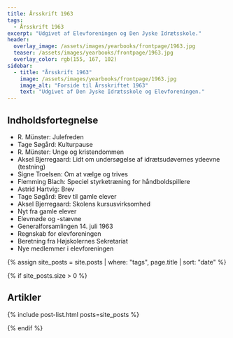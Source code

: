 ```yaml
---
title: Årsskrift 1963
tags:
  - Årsskrift 1963
excerpt: "Udgivet af Elevforeningen og Den Jyske Idrætsskole."
header:
  overlay_image: /assets/images/yearbooks/frontpage/1963.jpg
  teaser: /assets/images/yearbooks/frontpage/1963.jpg
  overlay_color: rgb(155, 167, 102)
sidebar:
  - title: "Årsskrift 1963"
    image: /assets/images/yearbooks/frontpage/1963.jpg
    image_alt: "Forside til Årsskriftet 1963"
    text: "Udgivet af Den Jyske Idrætsskole og Elevforeningen."
---
```


## Indholdsfortegnelse

- R. Münster: Julefreden
- Tage Søgård: Kulturpause
- R. Münster: Unge og kristendommen
- Aksel Bjerregaard: Lidt om undersøgelse af idrætsudøvernes ydeevne (testning)
- Signe Troelsen: Om at vælge og trives
- Flemming Blach: Speciel styrketræning for håndboldspillere
- Astrid Hartvig: Brev
- Tage Søgård: Brev til gamle elever
- Aksel Bjerregaard: Skolens kursusvirksomhed
- Nyt fra gamle elever
- Elevmøde og -stævne
- Generalforsamlingen 14. juli 1963
- Regnskab for elevforeningen
- Beretning fra Højskolernes Sekretariat
- Nye medlemmer i elevforeningen

{% assign site_posts = site.posts | where: "tags", page.title | sort: "date" %}

{% if site_posts.size > 0 %}

## Artikler

{% include post-list.html posts=site_posts %}

{% endif %}
